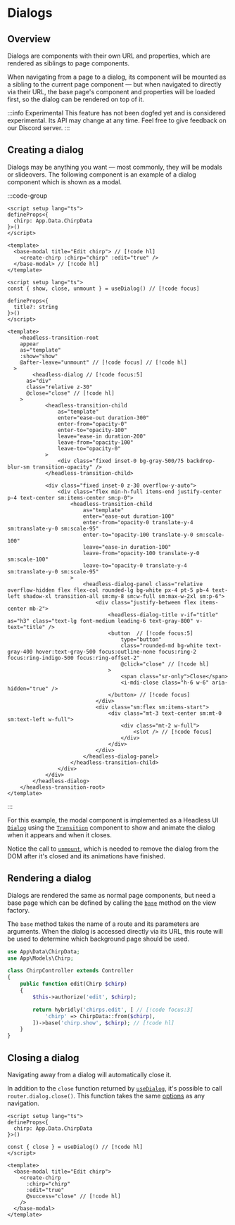 # Dialogs

## Overview

Dialogs are components with their own URL and properties, which are rendered as siblings to page components.

When navigating from a page to a dialog, its component will be mounted as a sibling to the current page component — but when navigated to directly via their URL, the base page's component and properties will be loaded first, so the dialog can be rendered on top of it.

:::info Experimental
This feature has not been dogfed yet and is considered experimental. Its API may change at any time. Feel free to give feedback on our Discord server.
:::

## Creating a dialog

Dialogs may be anything you want — most commonly, they will be modals or slideovers. The following component is an example of a dialog component which is shown as a modal. 

:::code-group
```vue [pages/chirps/edit.vue]
<script setup lang="ts">
defineProps<{
  chirp: App.Data.ChirpData
}>()
</script>

<template>
  <base-modal title="Edit chirp"> // [!code hl]
    <create-chirp :chirp="chirp" :edit="true" />
  </base-modal> // [!code hl]
</template>
```

```vue [components/base-modal.vue]
<script setup lang="ts">
const { show, close, unmount } = useDialog() // [!code focus]

defineProps<{
  title?: string
}>()
</script>

<template>
	<headless-transition-root
    appear
    as="template"
    :show="show"
    @after-leave="unmount" // [!code focus] // [!code hl]
  >
		<headless-dialog // [!code focus:5]
      as="div"
      class="relative z-30"
      @close="close" // [!code hl]
    >
			<headless-transition-child
				as="template"
				enter="ease-out duration-300"
				enter-from="opacity-0"
				enter-to="opacity-100"
				leave="ease-in duration-200"
				leave-from="opacity-100"
				leave-to="opacity-0"
			>
				<div class="fixed inset-0 bg-gray-500/75 backdrop-blur-sm transition-opacity" />
			</headless-transition-child>

			<div class="fixed inset-0 z-30 overflow-y-auto">
				<div class="flex min-h-full items-end justify-center p-4 text-center sm:items-center sm:p-0">
					<headless-transition-child
						as="template"
						enter="ease-out duration-100"
						enter-from="opacity-0 translate-y-4 sm:translate-y-0 sm:scale-95"
						enter-to="opacity-100 translate-y-0 sm:scale-100"
						leave="ease-in duration-100"
						leave-from="opacity-100 translate-y-0 sm:scale-100"
						leave-to="opacity-0 translate-y-4 sm:translate-y-0 sm:scale-95"
					>
						<headless-dialog-panel class="relative overflow-hidden flex flex-col rounded-lg bg-white px-4 pt-5 pb-4 text-left shadow-xl transition-all sm:my-8 sm:w-full sm:max-w-2xl sm:p-6">
							<div class="justify-between flex items-center mb-2">
								<headless-dialog-title v-if="title" as="h3" class="text-lg font-medium leading-6 text-gray-800" v-text="title" />
								<button  // [!code focus:5]
									type="button"
									class="rounded-md bg-white text-gray-400 hover:text-gray-500 focus:outline-none focus:ring-2 focus:ring-indigo-500 focus:ring-offset-2"
									@click="close" // [!code hl]
								>
									<span class="sr-only">Close</span>
									<i-mdi-close class="h-6 w-6" aria-hidden="true" />
								</button> // [!code focus]
							</div>
							<div class="sm:flex sm:items-start">
								<div class="mt-3 text-center sm:mt-0 sm:text-left w-full">
									<div class="mt-2 w-full">
										<slot /> // [!code focus]
									</div>
								</div>
							</div>
						</headless-dialog-panel>
					</headless-transition-child>
				</div>
			</div>
		</headless-dialog>
	</headless-transition-root>
</template>
```
:::

For this example, the modal component is implemented as a Headless UI [`Dialog`](https://headlessui.com/vue/dialog) using the [`Transition`](https://headlessui.com/vue/transition) component to show and animate the dialog when it appears and when it closes. 

Notice the call to [`unmount`](../api/utils/use-dialog.md#unmount), which is needed to remove the dialog from the DOM after it's closed and its animations have finished.

## Rendering a dialog

Dialogs are rendered the same as normal page components, but need a base page which can be defined by calling the [`base`](../api/laravel/hybridly.md#base) method on the view factory.

The `base` method takes the name of a route and its parameters are arguments. When the dialog is accessed directly via its URL, this route will be used to determine which background page should be used.

```php
use App\Data\ChirpData;
use App\Models\Chirp;

class ChirpController extends Controller  
{
    public function edit(Chirp $chirp)
    {
        $this->authorize('edit', $chirp);

        return hybridly('chirps.edit', [ // [!code focus:3]
            'chirp' => ChirpData::from($chirp),
        ])->base('chirp.show', $chirp); // [!code hl]
    }
}   
```

## Closing a dialog

Navigating away from a dialog will automatically close it. 

In addition to the `close` function returned by [`useDialog`](../api/utils/use-dialog.md), it's possible to call `router.dialog.close()`. This function takes the same [options](../api/router/options.md) as any navigation.

```vue
<script setup lang="ts">
defineProps<{
  chirp: App.Data.ChirpData
}>()

const { close } = useDialog() // [!code hl]
</script>

<template>
  <base-modal title="Edit chirp">
    <create-chirp
      :chirp="chirp"
      :edit="true"
      @success="close" // [!code hl]
    />
  </base-modal>
</template>
```
